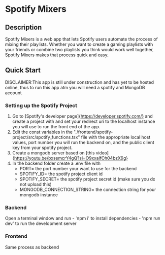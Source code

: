 # Spotify Mixers

## Description
Spotify Mixers is a web app that lets Spotify users automate the process of mixing their playlists.  Whether you want to create a gaming playlists with your friends or combine two playlists you think would work well together, Spotify Mixers makes that process quick and easy.

## Quick Start
DISCLAIMER:This app is still under construction and has yet to be hosted online, thus to run this app atm you will need a spotify and MongoDB account

### Setting up the Spotify Project
1) Go to [Spotify's developer page]{https://developer.spotify.com/} and create a project with and set your redirect uri to the localhost instance you will use to run the front end of the app.
2) Edit the const variables in the "./frontend/spotify-project/src/spotify_functions.tsx" file with the appropriate local host values, port number you will run the backend on, and the public client key from your spotify project.
3) Create a mongodb server based on [this video]{https://youtu.be/bxsemcrY4gQ?si=O9xxaIfOh04bzX9g}
4) In the backend folder create a .env file with
    - PORT= the port number your want to use for the backend
    - SPOTIFY_ID=  the spotify project client id
    - SPOTIFY_SECRET= the spotify project secret id (make sure you do not upload this)
    - MONGODB_CONNECTION_STRING= the connection string for your mongodb instance 

### Backend
Open a terminal window and run
    - 'npm i' to install dependencies
    - 'npm run dev' to run the development server

### Frontend
Same process as backend